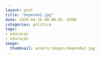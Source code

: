 ```yaml
---
layout: post
title: "depende2.jpg"
date: 2020-04-26 00:00:01 -0300
categories: politica
tags:
- educacao
- educação
image: 
  thumbnail: assets/images/depende2.jpg
---
```

